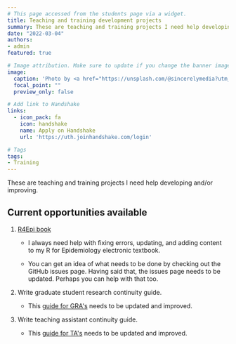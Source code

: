 ```yaml
---
# This page accessed from the students page via a widget.
title: Teaching and training development projects
summary: These are teaching and training projects I need help developing and/or improving.
date: "2022-03-04"
authors:
- admin
featured: true

# Image attribution. Make sure to update if you change the banner image.
image:
  caption: 'Photo by <a href="https://unsplash.com/@sincerelymedia?utm_source=unsplash&utm_medium=referral&utm_content=creditCopyText">Sincerely Media</a> on <a href="https://unsplash.com/s/photos/training?utm_source=unsplash&utm_medium=referral&utm_content=creditCopyText">Unsplash</a>'
  focal_point: ""
  preview_only: false

# Add link to Handshake
links:
  - icon_pack: fa
    icon: handshake
    name: Apply on Handshake
    url: 'https://uth.joinhandshake.com/login'

# Tags
tags:
- Training
---
```


These are teaching and training projects I need help developing and/or improving.

## Current opportunities available

1. [R4Epi book](https://www.r4epi.com/)

    - I always need help with fixing errors, updating, and adding content to my R for Epidemiology electronic textbook.

    - You can get an idea of what needs to be done by checking out the GitHub issues page.  Having said that, the issues page needs to be updated. Perhaps you can help with that too. 

2. Write graduate student research continuity guide.

     - This [guide for GRA's](https://docs.google.com/document/d/1j9UJ1H_uR1q3Iyyp2aC68rg0AaTbZPOtdKVzWi44L7k/edit#heading=h.b8vrkhisf0r1) needs to be updated and improved.

3. Write teaching assistant continuity guide.

    - This [guide for TA's](https://docs.google.com/document/d/1j9UJ1H_uR1q3Iyyp2aC68rg0AaTbZPOtdKVzWi44L7k/edit#heading=h.at9zn2hvxjd5) needs to be updated and improved.
